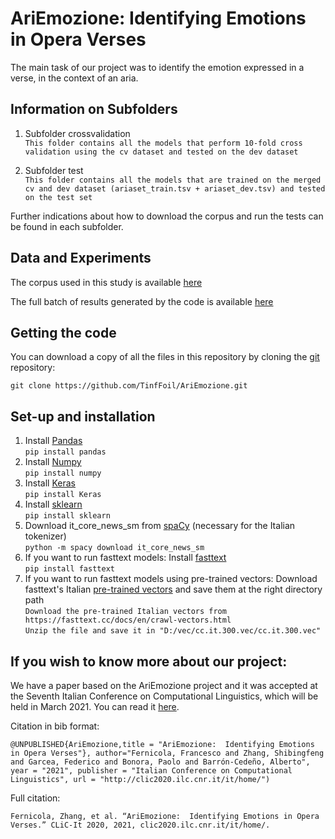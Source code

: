 
# AriEmozione:  Identifying Emotions in Opera Verses

The main task of our project was to identify  the  emotion  expressed  in  a  verse,  in the context of an aria.


## Information on Subfolders


1. Subfolder crossvalidation <br />
`This folder contains all the models that perform 10-fold cross validation using the cv dataset and tested on the dev dataset` <br />

2. Subfolder test<br />
`This folder contains all the models that are trained on the merged cv and dev dataset (ariaset_train.tsv + ariaset_dev.tsv) and tested on the test set`

Further indications about how to download the corpus and run the tests can be found in each subfolder.


## Data and Experiments

The corpus used in this study is available [here](https://zenodo.org/record/4022318)

The full batch of results generated by the code is available [here](https://docs.google.com/spreadsheets/d/1Ztjry2mJs6ufCZM1O5CQRyZ8pA5YDnToN0h0NGX1nW0/edit?usp=sharing)


## Getting the code

You can download a copy of all the files in this repository by cloning the
[git](https://git-scm.com/) repository:

    git clone https://github.com/TinfFoil/AriEmozione.git
    

## Set-up and installation
1. Install [Pandas](https://pandas.pydata.org/) <br />
`pip install pandas` <br />
2. Install [Numpy](https://numpy.org/) <br />
`pip install numpy` <br />
3. Install [Keras](https://keras.io/) <br />
`pip install Keras` <br />
4. Install [sklearn](https://scikit-learn.org/stable/) <br />
`pip install sklearn` <br />
5. Download it_core_news_sm from [spaCy](https://spacy.io/models/it) (necessary for the Italian tokenizer) <br />
`python -m spacy download it_core_news_sm` <br />
6. If you want to run fasttext models: Install [fasttext](https://fasttext.cc/) <br />
`pip install fasttext` <br />
7. If you want to run fasttext models using pre-trained vectors: Download fasttext's Italian [pre-trained vectors](https://fasttext.cc/docs/en/crawl-vectors.html) and save them at the right directory path <br />
`Download the pre-trained Italian vectors from https://fasttext.cc/docs/en/crawl-vectors.html` <br />
`Unzip the file and save it in "D:/vec/cc.it.300.vec/cc.it.300.vec"` <br />


## If you wish to know more about our project:

We have a paper based on the AriEmozione project and it was accepted at the Seventh Italian Conference on Computational Linguistics, which will be held in March 2021.
You can read it [here](http://ceur-ws.org/Vol-2769/paper_58.pdf).

Citation in bib format:

~~~
@UNPUBLISHED{AriEmozione,title = "AriEmozione:  Identifying Emotions in Opera Verses"}, author="Fernicola, Francesco and Zhang, Shibingfeng and Garcea, Federico and Bonora, Paolo and Barrón-Cedeño, Alberto", year = "2021", publisher = "Italian Conference on Computational Linguistics", url = "http://clic2020.ilc.cnr.it/it/home/")
~~~

Full citation:

~~~
Fernicola, Zhang, et al. “AriEmozione:  Identifying Emotions in Opera Verses.” CLiC-It 2020, 2021, clic2020.ilc.cnr.it/it/home/. 
~~~
